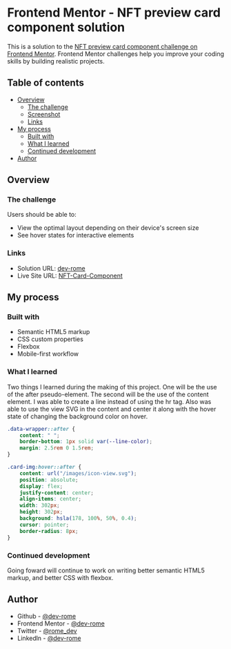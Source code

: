 # Frontend Mentor - NFT preview card component solution

This is a solution to the [NFT preview card component challenge on Frontend Mentor](https://www.frontendmentor.io/challenges/nft-preview-card-component-SbdUL_w0U). Frontend Mentor challenges help you improve your coding skills by building realistic projects.

## Table of contents

- [Overview](#overview)
  - [The challenge](#the-challenge)
  - [Screenshot](#screenshot)
  - [Links](#links)
- [My process](#my-process)
  - [Built with](#built-with)
  - [What I learned](#what-i-learned)
  - [Continued development](#continued-development)
- [Author](#author)

## Overview

### The challenge

Users should be able to:

- View the optimal layout depending on their device's screen size
- See hover states for interactive elements

### Links

- Solution URL: [dev-rome](https://www.frontendmentor.io/profile/dev-rome/solutions)
- Live Site URL: [NFT-Card-Component](https://wizardly-ritchie-7bf14e.netlify.app)

## My process

### Built with

- Semantic HTML5 markup
- CSS custom properties
- Flexbox
- Mobile-first workflow

### What I learned

Two things I learned during the making of this project. One will be the use of the after pseudo-element. The second will be the use of the content element. I was able to create a line instead of using the hr tag. Also was able to use the view SVG in the content and center it along with the hover state of changing the background color on hover.

```css
.data-wrapper::after {
	content: " ";
	border-bottom: 1px solid var(--line-color);
	margin: 2.5rem 0 1.5rem;
}
```

```css
.card-img:hover::after {
	content: url("/images/icon-view.svg");
	position: absolute;
	display: flex;
	justify-content: center;
	align-items: center;
	width: 302px;
	height: 302px;
	background: hsla(178, 100%, 50%, 0.4);
	cursor: pointer;
	border-radius: 8px;
}
```

### Continued development

Going foward will continue to work on writing better semantic HTML5 markup, and better CSS with flexbox.

## Author

- Github - [@dev-rome](https://github.com/dev-rome)
- Frontend Mentor - [@dev-rome](https://www.frontendmentor.io/profile/dev-rome)
- Twitter - [@rome_dev](https://twitter.com/rome_dev)
- Linkedln - [@dev-rome](https://www.linkedin.com/in/jerome-haynes/)
